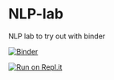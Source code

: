 # NLP-lab
NLP lab to try out with binder 

[![Binder](https://mybinder.org/badge_logo.svg)](https://mybinder.org/v2/gh/sislandemarcos/NLP-lab/master)

[![Run on Repl.it](https://repl.it/badge/github/sislandemarcos/NLP-lab)](https://repl.it/github/sislandemarcos/NLP-lab)
